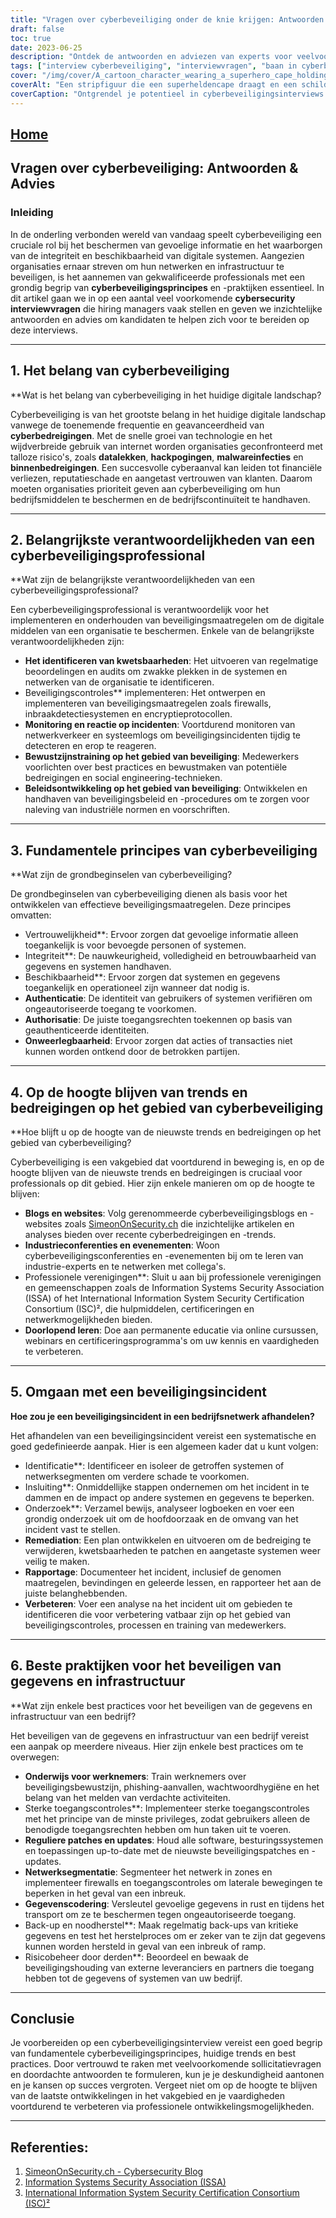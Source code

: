 ```yaml
---
title: "Vragen over cyberbeveiliging onder de knie krijgen: Antwoorden en advies voor succes"
draft: false
toc: true
date: 2023-06-25
description: "Ontdek de antwoorden en adviezen van experts voor veelvoorkomende cyberbeveiligingsinterviewvragen en zorg ervoor dat je succesvol bent op de concurrerende banenmarkt."
tags: ["interview cyberbeveiliging", "interviewvragen", "baan in cyberbeveiliging", "carrière in cyberbeveiliging", "cyberbeveiligingsadvies", "cyberbeveiligingsvaardigheden", "cyberbeveiligingsprofessional", "cyberbeveiligingstrends", "beste praktijken op het gebied van cyberbeveiliging", "cyberbeveiligingsprincipes", "cyberbeveiligingscertificeringen", "blogs over cyberbeveiliging", "cyberbeveiligingsconferenties", "onderwijs in cyberbeveiliging", "cyberdreigingen", "netwerkbeveiliging", "gegevensbeveiliging", "reactie op incidenten", "beveiligingscontroles", "werknemersopleiding", "toegangscontroles", "data-encryptie", "netwerksegmentatie", "back-up en herstel", "risicobeheer voor derden", "cyberbewustzijn", "updates cyberbeveiliging", "kwetsbaarheden in cyberbeveiliging", "voorschriften voor cyberbeveiliging"]
cover: "/img/cover/A_cartoon_character_wearing_a_superhero_cape_holding_a_shie.png"
coverAlt: "Een stripfiguur die een superheldencape draagt en een schild vasthoudt met een slotsymbool erop."
coverCaption: "Ontgrendel je potentieel in cyberbeveiligingsinterviews."
---
```


## [Home](/cyber-security-career-playbook-start/)

## Vragen over cyberbeveiliging: Antwoorden & Advies

### Inleiding

In de onderling verbonden wereld van vandaag speelt cyberbeveiliging een cruciale rol bij het beschermen van gevoelige informatie en het waarborgen van de integriteit en beschikbaarheid van digitale systemen. Aangezien organisaties ernaar streven om hun netwerken en infrastructuur te beveiligen, is het aannemen van gekwalificeerde professionals met een grondig begrip van **cyberbeveiligingsprincipes** en -praktijken essentieel. In dit artikel gaan we in op een aantal veel voorkomende **cybersecurity interviewvragen** die hiring managers vaak stellen en geven we inzichtelijke antwoorden en advies om kandidaten te helpen zich voor te bereiden op deze interviews.

______

## 1. Het belang van cyberbeveiliging

**Wat is het belang van cyberbeveiliging in het huidige digitale landschap?

Cyberbeveiliging is van het grootste belang in het huidige digitale landschap vanwege de toenemende frequentie en geavanceerdheid van **cyberbedreigingen**. Met de snelle groei van technologie en het wijdverbreide gebruik van internet worden organisaties geconfronteerd met talloze risico's, zoals **datalekken**, **hackpogingen**, **malwareinfecties** en **binnenbedreigingen**. Een succesvolle cyberaanval kan leiden tot financiële verliezen, reputatieschade en aangetast vertrouwen van klanten. Daarom moeten organisaties prioriteit geven aan cyberbeveiliging om hun bedrijfsmiddelen te beschermen en de bedrijfscontinuïteit te handhaven.

______

## 2. Belangrijkste verantwoordelijkheden van een cyberbeveiligingsprofessional

**Wat zijn de belangrijkste verantwoordelijkheden van een cyberbeveiligingsprofessional?

Een cyberbeveiligingsprofessional is verantwoordelijk voor het implementeren en onderhouden van beveiligingsmaatregelen om de digitale middelen van een organisatie te beschermen. Enkele van de belangrijkste verantwoordelijkheden zijn:

- **Het identificeren van kwetsbaarheden**: Het uitvoeren van regelmatige beoordelingen en audits om zwakke plekken in de systemen en netwerken van de organisatie te identificeren.
- Beveiligingscontroles** implementeren: Het ontwerpen en implementeren van beveiligingsmaatregelen zoals firewalls, inbraakdetectiesystemen en encryptieprotocollen.
- **Monitoring en reactie op incidenten**: Voortdurend monitoren van netwerkverkeer en systeemlogs om beveiligingsincidenten tijdig te detecteren en erop te reageren.
- **Bewustzijnstraining op het gebied van beveiliging**: Medewerkers voorlichten over best practices en bewustmaken van potentiële bedreigingen en social engineering-technieken.
- **Beleidsontwikkeling op het gebied van beveiliging**: Ontwikkelen en handhaven van beveiligingsbeleid en -procedures om te zorgen voor naleving van industriële normen en voorschriften.

______

## 3. Fundamentele principes van cyberbeveiliging

**Wat zijn de grondbeginselen van cyberbeveiliging?

De grondbeginselen van cyberbeveiliging dienen als basis voor het ontwikkelen van effectieve beveiligingsmaatregelen. Deze principes omvatten:

- Vertrouwelijkheid**: Ervoor zorgen dat gevoelige informatie alleen toegankelijk is voor bevoegde personen of systemen.
- Integriteit**: De nauwkeurigheid, volledigheid en betrouwbaarheid van gegevens en systemen handhaven.
- Beschikbaarheid**: Ervoor zorgen dat systemen en gegevens toegankelijk en operationeel zijn wanneer dat nodig is.
- **Authenticatie**: De identiteit van gebruikers of systemen verifiëren om ongeautoriseerde toegang te voorkomen.
- **Authorisatie**: De juiste toegangsrechten toekennen op basis van geauthenticeerde identiteiten.
- **Onweerlegbaarheid**: Ervoor zorgen dat acties of transacties niet kunnen worden ontkend door de betrokken partijen.

______

## 4. Op de hoogte blijven van trends en bedreigingen op het gebied van cyberbeveiliging

**Hoe blijft u op de hoogte van de nieuwste trends en bedreigingen op het gebied van cyberbeveiliging?

Cyberbeveiliging is een vakgebied dat voortdurend in beweging is, en op de hoogte blijven van de nieuwste trends en bedreigingen is cruciaal voor professionals op dit gebied. Hier zijn enkele manieren om op de hoogte te blijven:

- **Blogs en websites**: Volg gerenommeerde cyberbeveiligingsblogs en -websites zoals [SimeonOnSecurity.ch](https://www.simeononsecurity.ch/) die inzichtelijke artikelen en analyses bieden over recente cyberbedreigingen en -trends.
- **Industrieconferenties en evenementen**: Woon cyberbeveiligingsconferenties en -evenementen bij om te leren van industrie-experts en te netwerken met collega's.
- Professionele verenigingen**: Sluit u aan bij professionele verenigingen en gemeenschappen zoals de Information Systems Security Association (ISSA) of het International Information System Security Certification Consortium (ISC)², die hulpmiddelen, certificeringen en netwerkmogelijkheden bieden.
- **Doorlopend leren**: Doe aan permanente educatie via online cursussen, webinars en certificeringsprogramma's om uw kennis en vaardigheden te verbeteren.

______

## 5. Omgaan met een beveiligingsincident

**Hoe zou je een beveiligingsincident in een bedrijfsnetwerk afhandelen?**

Het afhandelen van een beveiligingsincident vereist een systematische en goed gedefinieerde aanpak. Hier is een algemeen kader dat u kunt volgen:

- Identificatie**: Identificeer en isoleer de getroffen systemen of netwerksegmenten om verdere schade te voorkomen.
- Insluiting**: Onmiddellijke stappen ondernemen om het incident in te dammen en de impact op andere systemen en gegevens te beperken.
- Onderzoek**: Verzamel bewijs, analyseer logboeken en voer een grondig onderzoek uit om de hoofdoorzaak en de omvang van het incident vast te stellen.
- **Remediation**: Een plan ontwikkelen en uitvoeren om de bedreiging te verwijderen, kwetsbaarheden te patchen en aangetaste systemen weer veilig te maken.
- **Rapportage**: Documenteer het incident, inclusief de genomen maatregelen, bevindingen en geleerde lessen, en rapporteer het aan de juiste belanghebbenden.
- **Verbeteren**: Voer een analyse na het incident uit om gebieden te identificeren die voor verbetering vatbaar zijn op het gebied van beveiligingscontroles, processen en training van medewerkers.

______

## 6. Beste praktijken voor het beveiligen van gegevens en infrastructuur

**Wat zijn enkele best practices voor het beveiligen van de gegevens en infrastructuur van een bedrijf?

Het beveiligen van de gegevens en infrastructuur van een bedrijf vereist een aanpak op meerdere niveaus. Hier zijn enkele best practices om te overwegen:

- **Onderwijs voor werknemers**: Train werknemers over beveiligingsbewustzijn, phishing-aanvallen, wachtwoordhygiëne en het belang van het melden van verdachte activiteiten.
- Sterke toegangscontroles**: Implementeer sterke toegangscontroles met het principe van de minste privileges, zodat gebruikers alleen de benodigde toegangsrechten hebben om hun taken uit te voeren.
- **Reguliere patches en updates**: Houd alle software, besturingssystemen en toepassingen up-to-date met de nieuwste beveiligingspatches en -updates.
- **Netwerksegmentatie**: Segmenteer het netwerk in zones en implementeer firewalls en toegangscontroles om laterale bewegingen te beperken in het geval van een inbreuk.
- **Gegevenscodering**: Versleutel gevoelige gegevens in rust en tijdens het transport om ze te beschermen tegen ongeautoriseerde toegang.
- Back-up en noodherstel**: Maak regelmatig back-ups van kritieke gegevens en test het herstelproces om er zeker van te zijn dat gegevens kunnen worden hersteld in geval van een inbreuk of ramp.
- Risicobeheer door derden**: Beoordeel en bewaak de beveiligingshouding van externe leveranciers en partners die toegang hebben tot de gegevens of systemen van uw bedrijf.

______

## Conclusie

Je voorbereiden op een cyberbeveiligingsinterview vereist een goed begrip van fundamentele cyberbeveiligingsprincipes, huidige trends en best practices. Door vertrouwd te raken met veelvoorkomende sollicitatievragen en doordachte antwoorden te formuleren, kun je je deskundigheid aantonen en je kansen op succes vergroten. Vergeet niet om op de hoogte te blijven van de laatste ontwikkelingen in het vakgebied en je vaardigheden voortdurend te verbeteren via professionele ontwikkelingsmogelijkheden.

______

## Referenties:

1. [SimeonOnSecurity.ch - Cybersecurity Blog](https://www.simeononsecurity.ch/)
2. [Information Systems Security Association (ISSA)](https://www.issa.org/)
3. [International Information System Security Certification Consortium (ISC)²](https://www.isc2.org/)
